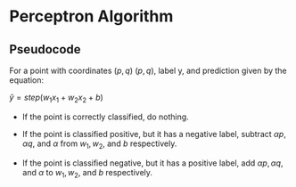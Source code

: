 # Perceptron Algorithm

## Pseudocode

For a point with coordinates $(p,q)$ $(p,q)$, label y, and prediction given by the equation:

$\hat{y} = step(w_1x_1 + w_2x_2 + b)$

- If the point is correctly classified, do nothing.
  
- If the point is classified positive, but it has a negative label, subtract $αp, αq$, and $α$ from $w_1, w_2$​, and $b$ respectively.

- If the point is classified negative, but it has a positive label, add $αp, αq$, and $α$ to $w_1, w_2$​, and $b$ respectively.
